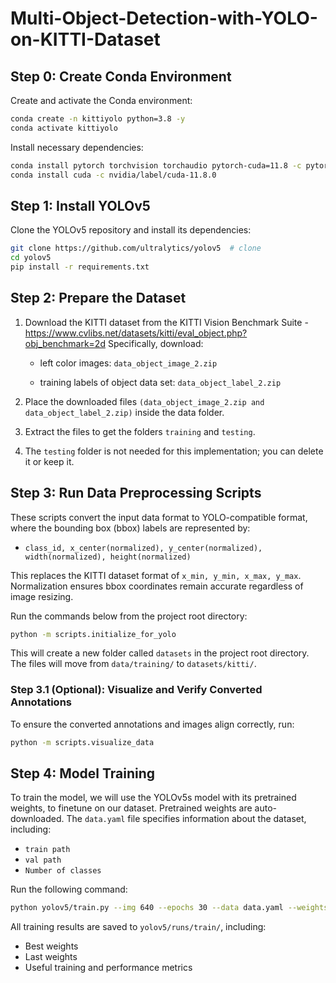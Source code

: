 # Multi-Object-Detection-with-YOLO-on-KITTI-Dataset

## Step 0: Create Conda Environment

Create and activate the Conda environment:

```bash
conda create -n kittiyolo python=3.8 -y
conda activate kittiyolo
```

Install necessary dependencies:

```bash
conda install pytorch torchvision torchaudio pytorch-cuda=11.8 -c pytorch -c nvidia
conda install cuda -c nvidia/label/cuda-11.8.0
```

## Step 1: Install YOLOv5

Clone the YOLOv5 repository and install its dependencies:

```bash
git clone https://github.com/ultralytics/yolov5  # clone
cd yolov5
pip install -r requirements.txt
```

## Step 2: Prepare the Dataset

1. Download the KITTI dataset from the KITTI Vision Benchmark Suite - https://www.cvlibs.net/datasets/kitti/eval_object.php?obj_benchmark=2d
   Specifically, download:

   - left color images: ```data_object_image_2.zip```

   - training labels of object data set: ```data_object_label_2.zip```

2. Place the downloaded files ```(data_object_image_2.zip and data_object_label_2.zip)``` inside the data folder.

3. Extract the files to get the folders ```training``` and ```testing```.

4. The ```testing``` folder is not needed for this implementation; you can delete it or keep it.

## Step 3: Run Data Preprocessing Scripts

These scripts convert the input data format to YOLO-compatible format, where the bounding box (bbox) labels are represented by:
- `class_id, x_center(normalized), y_center(normalized), width(normalized), height(normalized)`

This replaces the KITTI dataset format of `x_min, y_min, x_max, y_max`. Normalization ensures bbox coordinates remain accurate regardless of image resizing.

Run the commands below from the project root directory:

```bash
python -m scripts.initialize_for_yolo
```

This will create a new folder called `datasets` in the project root directory. The files will move from `data/training/` to `datasets/kitti/`.

### Step 3.1 (Optional): Visualize and Verify Converted Annotations

To ensure the converted annotations and images align correctly, run:

```bash
python -m scripts.visualize_data
```

## Step 4: Model Training

To train the model, we will use the YOLOv5s model with its pretrained weights, to finetune on our dataset. Pretrained weights are auto-downloaded. The `data.yaml` file specifies information about the dataset, including:
- `train path`
- `val path`
- `Number of classes`

Run the following command:

```bash
python yolov5/train.py --img 640 --epochs 30 --data data.yaml --weights yolov5s.pt
```

All training results are saved to `yolov5/runs/train/`, including:
- Best weights
- Last weights
- Useful training and performance metrics
